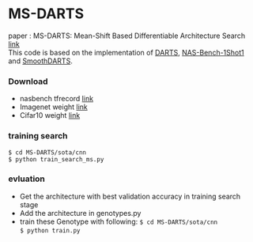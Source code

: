 # MS-DARTS
paper : MS-DARTS: Mean-Shift Based Differentiable Architecture Search [link](https://arxiv.org/abs/2108.09996) <br />
This code is based on the implementation of [DARTS](https://github.com/quark0/darts), [NAS-Bench-1Shot1](https://github.com/automl/nasbench-1shot1) and [SmoothDARTS](https://github.com/xiangning-chen/SmoothDARTS/tree/e8d80c3c1f22f596a8b38808b34ad9a2f833bb9d).

### Download 
- nasbench tfrecord [link](https://drive.google.com/file/d/1tzXIHs-H3qGAfJEzhBpT5BeBZICHXIGL/view?usp=sharing)
- Imagenet weight [link](https://drive.google.com/file/d/1aDEx0AdCrugkTEgUnbo6f6Zf4Vz2M1dr/view?usp=sharing)
- Cifar10 weight [link](https://drive.google.com/file/d/1rk893INNIxUxZk0ftVQN3Wf7PDdeUmHK/view?usp=sharing)

### training search
`$ cd MS-DARTS/sota/cnn` <br />
`$ python train_search_ms.py`

### evluation
- Get the architecture with best validation accuracy in training search stage
- Add the architecture in genotypes.py
- train these Genotype with following:
`$ cd MS-DARTS/sota/cnn` <br />
`$ python train.py`

